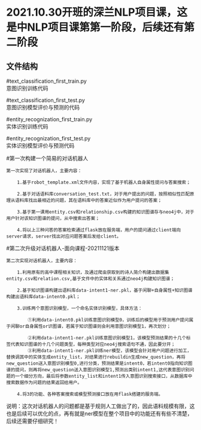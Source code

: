 
2021.10.30开班的深兰NLP项目课，这是中NLP项目课第第一阶段，后续还有第二阶段
===================================================================

## 文件结构

#text_classification_first_train.py 	
	意图识别训练代码

#text_classification_first_test.py   
	意图识别模型评价与预测的代码
	
#entity_recognization_first_train.py 	
	实体识别训练代码

#entity_recognization_first_test.py  
	实体识别模型评价与预测代码
	
#第一次构建一个简易的对话机器人

	第一次实现了对话机器人，主要内容：
	
		1.基于robot_template.xml文件内容，实现了基于机器人自身属性提问与答案搜索；
		
		2.基于对话语料库conversation_test.txt，对于用户提出的问题，按照相似性匹配原理从语料库找出最相近的问题，其在语料库中的答案近似作为用户提问的答案；
		
		3.基于第一课用entity.csv和relationship.csv构建的知识图谱存与neo4j中，对于用户针对该知识图谱的提问，从中搜索出答案；
		
		4.将以上三种问答的答案检索通过flask放在服务端，用户的提问通过client端向server请求，server找出对应问题答案后发给client。
		
#第二次升级对话机器人-面向课程-20211121版本

	第二次实现对话机器人，主要内容：
	
		1.利用原有的高中课程相关知识，及通过爬虫获取到的诗人简介构建出数据集entity.csv和relation.csv,基于文件中的实体和关系通过neo4j构建知识图谱；
		
		2.基于知识图谱构建出语料库data-intent1-ner.pkl，基于闲聊+自身属性+知识图谱构建出语料库data-intent0.pkl；
		
		3.训练两个意图识别模型，一个命名实体识别模型，具体方法：
		
			①利用data-intent0.pkl训练意图识别模型0，训练后的模型用于预测用户提问属于闲聊or自身属性or识图谱，若属于知识图谱则会利用意图识别模型1，再次划分；
			
			②利用data-intent1-ner.pkl训练意图识别模型1，该模型预测结果的十几个标签代表知识图谱的十几个问题类型，每种类型对应neo4j搜索语句不通，因此要分开；
			③利用data-intent1-ner.pkl训练ner模型，该模型会针对用户问题进行加工，替换调其中的实体生成entity_list，对结果进行rebuildin生成new_question，再将new_question送入意图识别模型0,进行分类，预测结果是intent0，若intent0指向知识图谱的提问，则再将new_question送入意图识别模型1,预测出类别intent1,这代表意图识别问题的一个细分方向，最后将参数entity_list和intent1传入意图识别搜索接口，从数据库中搜索数据作为问题的结果返回给用户。
			
		4.将3的功能、各种答案搜索或模型预测接口放在用flask搭建的服务端。
		
说明：这次对话机器人的问题都是基于规则人工做出了的，因此语料规模有限，这也是后续可以优化的点，再有就是ner模型在整个项目中的功能还有有些不清楚，后续还需要仔细研究！
			
